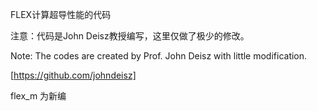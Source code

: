 FLEX计算超导性能的代码

注意：代码是John Deisz教授编写，这里仅做了极少的修改。

Note: The codes are created by Prof. John Deisz with little modification.

[https://github.com/johndeisz]

flex_m 为新编
